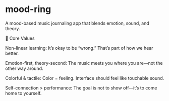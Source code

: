 # mood-ring
A mood-based music journaling app that blends emotion, sound, and theory.

🌈 Core Values


Non-linear learning: It’s okay to be “wrong.” That’s part of how we hear better.


Emotion-first, theory-second: The music meets you where you are—not the other way around.


Colorful & tactile: Color = feeling. Interface should feel like touchable sound.


Self-connection > performance: The goal is not to show off—it’s to come home to yourself.

